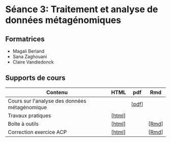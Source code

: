 # Séance 3: Traitement et analyse de données métagénomiques

## Formatrices

- Magali Berland
- Sana Zaghouani
- Claire Vandiedonck

## Supports de cours

| Contenu | HTML | pdf | Rmd |
|-----------------------------|------|-----|-----|
| Cours sur l'analyse des données métagénomique |  |  [[pdf](2019-02-18-Cours-Seance3.pdf)] |  |
| Travaux pratiques | [[html](TP-metagenomique.html)]  |  |  |
| Boîte à outils | [[html](Boite-outils-R.html)]  |  |[[Rmd](Boite-outils-R.Rmd)]  |
| Correction exercice ACP | [[html](Correction-exercice-ACP.html)]  |  |[[Rmd](Correction-exercice-ACP.Rmd)]  |

